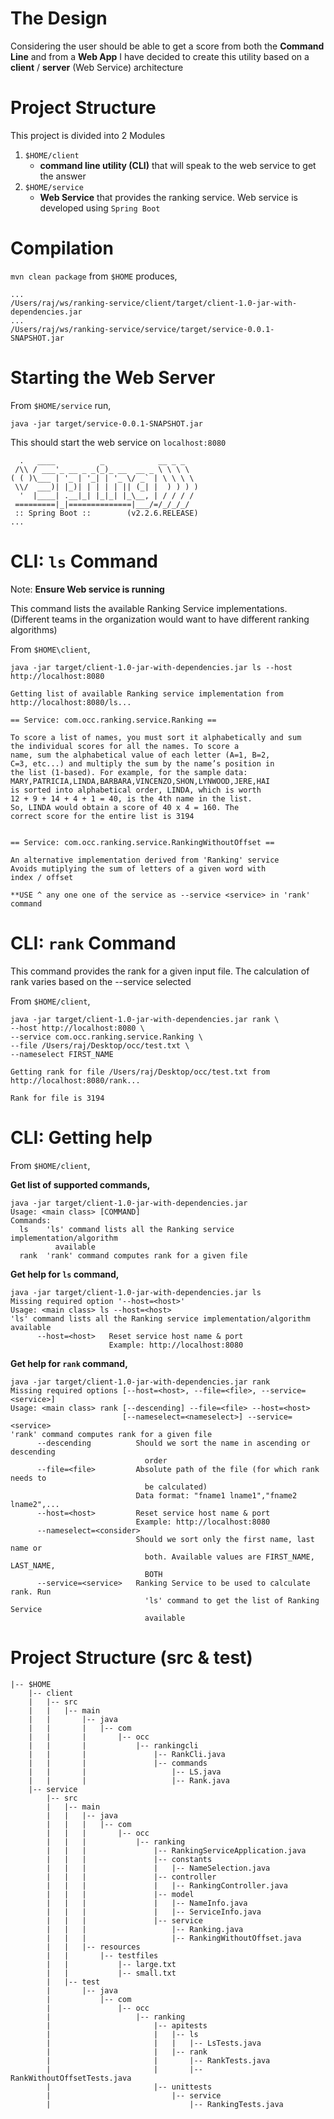 # The Design

Considering the user should be able to get a score from both the **Command Line** and from a **Web App** I have decided to create this utility based on a **client** / **server** (Web Service) architecture

# Project Structure

This project is divided into 2 Modules

1. `$HOME/client`
    - **command line utility (CLI)** that will speak to the web service to get the answer         
2. `$HOME/service` 
    - **Web Service** that provides the ranking service. Web service is developed using `Spring Boot`
    
# Compilation

`mvn clean package` from `$HOME` produces,

```
...
/Users/raj/ws/ranking-service/client/target/client-1.0-jar-with-dependencies.jar
...
/Users/raj/ws/ranking-service/service/target/service-0.0.1-SNAPSHOT.jar
```

# Starting the Web Server

From `$HOME/service` run,

```
java -jar target/service-0.0.1-SNAPSHOT.jar
```
This should start the web service on `localhost:8080`

```
  .   ____          _            __ _ _
 /\\ / ___'_ __ _ _(_)_ __  __ _ \ \ \ \
( ( )\___ | '_ | '_| | '_ \/ _` | \ \ \ \
 \\/  ___)| |_)| | | | | || (_| |  ) ) ) )
  '  |____| .__|_| |_|_| |_\__, | / / / /
 =========|_|==============|___/=/_/_/_/
 :: Spring Boot ::        (v2.2.6.RELEASE)
...
```

# CLI: `ls` Command 

Note: **Ensure Web service is running**

This command lists the available Ranking Service implementations. 
(Different teams in the organization would want to have different ranking algorithms)
 
From `$HOME\client`,
```
java -jar target/client-1.0-jar-with-dependencies.jar ls --host http://localhost:8080

Getting list of available Ranking service implementation from http://localhost:8080/ls...

== Service: com.occ.ranking.service.Ranking ==

To score a list of names, you must sort it alphabetically and sum
the individual scores for all the names. To score a
name, sum the alphabetical value of each letter (A=1, B=2,
C=3, etc...) and multiply the sum by the name’s position in
the list (1-based). For example, for the sample data:
MARY,PATRICIA,LINDA,BARBARA,VINCENZO,SHON,LYNWOOD,JERE,HAI
is sorted into alphabetical order, LINDA, which is worth
12 + 9 + 14 + 4 + 1 = 40, is the 4th name in the list.
So, LINDA would obtain a score of 40 x 4 = 160. The
correct score for the entire list is 3194


== Service: com.occ.ranking.service.RankingWithoutOffset ==

An alternative implementation derived from 'Ranking' service
Avoids mutiplying the sum of letters of a given word with
index / offset

**USE ^ any one one of the service as --service <service> in 'rank' command
```

# CLI: `rank` Command

This command provides the rank for a given input file. The calculation of rank varies based on the --service <service> selected

From `$HOME/client`,

```
java -jar target/client-1.0-jar-with-dependencies.jar rank \
--host http://localhost:8080 \
--service com.occ.ranking.service.Ranking \
--file /Users/raj/Desktop/occ/test.txt \
--nameselect FIRST_NAME

Getting rank for file /Users/raj/Desktop/occ/test.txt from http://localhost:8080/rank...

Rank for file is 3194

```

# CLI: Getting help

From `$HOME/client`,

**Get list of supported commands,**
```
java -jar target/client-1.0-jar-with-dependencies.jar
Usage: <main class> [COMMAND]
Commands:
  ls    'ls' command lists all the Ranking service implementation/algorithm
          available
  rank  'rank' command computes rank for a given file
```

**Get help for `ls` command,**

```
java -jar target/client-1.0-jar-with-dependencies.jar ls
Missing required option '--host=<host>'
Usage: <main class> ls --host=<host>
'ls' command lists all the Ranking service implementation/algorithm available
      --host=<host>   Reset service host name & port
                      Example: http://localhost:8080
```


**Get help for `rank` command,** 
```
java -jar target/client-1.0-jar-with-dependencies.jar rank
Missing required options [--host=<host>, --file=<file>, --service=<service>]
Usage: <main class> rank [--descending] --file=<file> --host=<host>
                         [--nameselect=<nameselect>] --service=<service>
'rank' command computes rank for a given file
      --descending          Should we sort the name in ascending or descending
                              order
      --file=<file>         Absolute path of the file (for which rank needs to
                              be calculated)
                            Data format: "fname1 lname1","fname2 lname2",...
      --host=<host>         Reset service host name & port
                            Example: http://localhost:8080
      --nameselect=<consider>
                            Should we sort only the first name, last name or
                              both. Available values are FIRST_NAME, LAST_NAME,
                              BOTH
      --service=<service>   Ranking Service to be used to calculate rank. Run
                              'ls' command to get the list of Ranking Service
                              available
```

# Project Structure (src & test)

```
|-- $HOME
    |-- client
    |   |-- src
    |   |   |-- main
    |   |       |-- java
    |   |       |   |-- com
    |   |       |       |-- occ
    |   |       |           |-- rankingcli
    |   |       |               |-- RankCli.java
    |   |       |               |-- commands
    |   |       |                   |-- LS.java
    |   |       |                   |-- Rank.java
    |-- service
        |-- src
        |   |-- main
        |   |   |-- java
        |   |   |   |-- com
        |   |   |       |-- occ
        |   |   |           |-- ranking
        |   |   |               |-- RankingServiceApplication.java
        |   |   |               |-- constants
        |   |   |               |   |-- NameSelection.java
        |   |   |               |-- controller
        |   |   |               |   |-- RankingController.java
        |   |   |               |-- model
        |   |   |               |   |-- NameInfo.java
        |   |   |               |   |-- ServiceInfo.java
        |   |   |               |-- service
        |   |   |                   |-- Ranking.java
        |   |   |                   |-- RankingWithoutOffset.java
        |   |   |-- resources
        |   |       |-- testfiles
        |   |           |-- large.txt
        |   |           |-- small.txt
        |   |-- test
        |       |-- java
        |           |-- com
        |               |-- occ
        |                   |-- ranking
        |                       |-- apitests
        |                       |   |-- ls
        |                       |   |   |-- LsTests.java
        |                       |   |-- rank
        |                       |       |-- RankTests.java
        |                       |       |-- RankWithoutOffsetTests.java
        |                       |-- unittests
        |                           |-- service
        |                               |-- RankingTests.java
```


